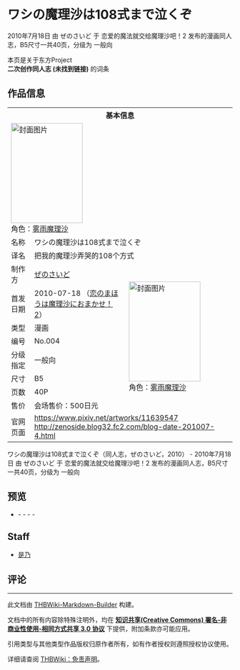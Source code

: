 # ワシの魔理沙は108式まで泣くぞ

<!-- source html: G:\repos\THBWiki-Markdown-Builder\THBWikiMarkdown\Temp\main\b\be\ns0%3A%E3%83%AF%E3%82%B7%E3%81%AE%E9%AD%94%E7%90%86%E6%B2%99%E3%81%AF108%E5%BC%8F%E3%81%BE%E3%81%A7%E6%B3%A3%E3%81%8F%E3%81%9E.html -->

2010年7月18日 由 ぜのさいど 于 恋爱的魔法就交给魔理沙吧！2 发布的漫画同人志，B5尺寸一共40页，分级为 一般向

本页是关于东方Project  
 **二次创作同人志 (未找到链接)** 的词条

## 作品信息

<table><tbody><tr><th colspan="3">基本信息</th></tr><tr><td class="cover-artwork-mobile" colspan="2"><a href="./文件-ワシの魔理沙は108式まで泣くぞ封面.jpg.md" class="image" title="封面图片"><img alt="封面图片" src="https://upload.thwiki.cc/thumb/4/4d/%E3%83%AF%E3%82%B7%E3%81%AE%E9%AD%94%E7%90%86%E6%B2%99%E3%81%AF108%E5%BC%8F%E3%81%BE%E3%81%A7%E6%B3%A3%E3%81%8F%E3%81%9E%E5%B0%81%E9%9D%A2.jpg/160px-%E3%83%AF%E3%82%B7%E3%81%AE%E9%AD%94%E7%90%86%E6%B2%99%E3%81%AF108%E5%BC%8F%E3%81%BE%E3%81%A7%E6%B3%A3%E3%81%8F%E3%81%9E%E5%B0%81%E9%9D%A2.jpg" decoding="async" loading="lazy" width="160" height="224" srcset="https://upload.thwiki.cc/thumb/4/4d/%E3%83%AF%E3%82%B7%E3%81%AE%E9%AD%94%E7%90%86%E6%B2%99%E3%81%AF108%E5%BC%8F%E3%81%BE%E3%81%A7%E6%B3%A3%E3%81%8F%E3%81%9E%E5%B0%81%E9%9D%A2.jpg/240px-%E3%83%AF%E3%82%B7%E3%81%AE%E9%AD%94%E7%90%86%E6%B2%99%E3%81%AF108%E5%BC%8F%E3%81%BE%E3%81%A7%E6%B3%A3%E3%81%8F%E3%81%9E%E5%B0%81%E9%9D%A2.jpg 1.5x, https://upload.thwiki.cc/thumb/4/4d/%E3%83%AF%E3%82%B7%E3%81%AE%E9%AD%94%E7%90%86%E6%B2%99%E3%81%AF108%E5%BC%8F%E3%81%BE%E3%81%A7%E6%B3%A3%E3%81%8F%E3%81%9E%E5%B0%81%E9%9D%A2.jpg/320px-%E3%83%AF%E3%82%B7%E3%81%AE%E9%AD%94%E7%90%86%E6%B2%99%E3%81%AF108%E5%BC%8F%E3%81%BE%E3%81%A7%E6%B3%A3%E3%81%8F%E3%81%9E%E5%B0%81%E9%9D%A2.jpg 2x" data-file-width="2537" data-file-height="3550"></a><div class="cover-char">角色：<a href="./雾雨魔理沙.md" title="雾雨魔理沙">雾雨魔理沙</a></div></td>
</tr><tr><td class="label">名称</td><td colspan="2"> ワシの魔理沙は108式まで泣くぞ </td></tr><tr><td class="label">译名</td><td colspan="2"> 把我的魔理沙弄哭的108个方式 </td></tr><tr><td class="label">制作方</td><td><a href="./ぜのさいど.md" title="ぜのさいど">ぜのさいど</a></td><td class="cover-artwork" rowspan="8" style="min-width:224px;"><a href="./文件-ワシの魔理沙は108式まで泣くぞ封面.jpg.md" class="image" title="封面图片"><img alt="封面图片" src="https://upload.thwiki.cc/thumb/4/4d/%E3%83%AF%E3%82%B7%E3%81%AE%E9%AD%94%E7%90%86%E6%B2%99%E3%81%AF108%E5%BC%8F%E3%81%BE%E3%81%A7%E6%B3%A3%E3%81%8F%E3%81%9E%E5%B0%81%E9%9D%A2.jpg/160px-%E3%83%AF%E3%82%B7%E3%81%AE%E9%AD%94%E7%90%86%E6%B2%99%E3%81%AF108%E5%BC%8F%E3%81%BE%E3%81%A7%E6%B3%A3%E3%81%8F%E3%81%9E%E5%B0%81%E9%9D%A2.jpg" decoding="async" loading="lazy" width="160" height="224" srcset="https://upload.thwiki.cc/thumb/4/4d/%E3%83%AF%E3%82%B7%E3%81%AE%E9%AD%94%E7%90%86%E6%B2%99%E3%81%AF108%E5%BC%8F%E3%81%BE%E3%81%A7%E6%B3%A3%E3%81%8F%E3%81%9E%E5%B0%81%E9%9D%A2.jpg/240px-%E3%83%AF%E3%82%B7%E3%81%AE%E9%AD%94%E7%90%86%E6%B2%99%E3%81%AF108%E5%BC%8F%E3%81%BE%E3%81%A7%E6%B3%A3%E3%81%8F%E3%81%9E%E5%B0%81%E9%9D%A2.jpg 1.5x, https://upload.thwiki.cc/thumb/4/4d/%E3%83%AF%E3%82%B7%E3%81%AE%E9%AD%94%E7%90%86%E6%B2%99%E3%81%AF108%E5%BC%8F%E3%81%BE%E3%81%A7%E6%B3%A3%E3%81%8F%E3%81%9E%E5%B0%81%E9%9D%A2.jpg/320px-%E3%83%AF%E3%82%B7%E3%81%AE%E9%AD%94%E7%90%86%E6%B2%99%E3%81%AF108%E5%BC%8F%E3%81%BE%E3%81%A7%E6%B3%A3%E3%81%8F%E3%81%9E%E5%B0%81%E9%9D%A2.jpg 2x" data-file-width="2537" data-file-height="3550"></a><div class="cover-char">角色：<a href="./雾雨魔理沙.md" title="雾雨魔理沙">雾雨魔理沙</a></div></td>
</tr><tr><td class="label">首发日期</td><td>2010-07-18&#160;（<a href="/展会作品列表?e=%E6%81%8B%E7%88%B1%E7%9A%84%E9%AD%94%E6%B3%95%E5%B0%B1%E4%BA%A4%E7%BB%99%E9%AD%94%E7%90%86%E6%B2%99%E5%90%A7%EF%BC%81%232">恋のまほうは魔理沙におまかせ！2</a>）</td></tr><tr><td class="label">类型</td><td>漫画</td></tr><tr><td class="label">编号</td><td>No.004</td></tr><tr><td class="label">分级指定</td><td>一般向</td></tr><tr><td class="label">尺寸</td><td>B5</td></tr><tr><td class="label">页数</td><td>40P</td></tr><tr><td class="label">售价</td><td>会场售价：500日元</td></tr>
<tr><td class="label">官网页面</td><td colspan="2"><a rel="nofollow" class="external free" href="https://www.pixiv.net/artworks/11639547">https://www.pixiv.net/artworks/11639547</a><br><a rel="nofollow" class="external free" href="http://zenoside.blog32.fc2.com/blog-date-201007-4.html">http://zenoside.blog32.fc2.com/blog-date-201007-4.html</a></td></tr></tbody></table>

ワシの魔理沙は108式まで泣くぞ（同人志，ぜのさいど，2010） - 2010年7月18日 由 ぜのさいど 于 恋爱的魔法就交给魔理沙吧！2 发布的漫画同人志，B5尺寸一共40页，分级为 一般向

## 预览
- [](./文件-ワシの魔理沙は108式まで泣くぞ预览图1.jpg.md)- [](./文件-ワシの魔理沙は108式まで泣くぞ预览图2.jpg.md)- [](./文件-ワシの魔理沙は108式まで泣くぞ预览图3.jpg.md)- [](./文件-ワシの魔理沙は108式まで泣くぞ预览图4.jpg.md)- [](./文件-ワシの魔理沙は108式まで泣くぞ预览图5.jpg.md)


## Staff
- [是乃](./是乃.md)


## 评论




---

此文档由 [THBWiki-Markdown-Builder](https://github.com/Delsin-Yu/THBWiki-Markdown-Builder) 构建。

文档中的所有内容除特殊注明外，均在 [**知识共享(Creative Commons) 署名-非商业性使用-相同方式共享 3.0 协议**](https://creativecommons.org/licenses/by-sa/3.0/deed.zh-hans) 下提供，附加条款亦可能应用。

引用类型与其他类型作品版权归原作者所有，如有作者授权则遵照授权协议使用。

详细请查阅 [THBWiki：免责声明](https://thbwiki.cc/THBWiki:%E5%85%8D%E8%B4%A3%E5%A3%B0%E6%98%8E)。

